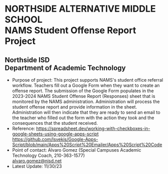 # NORTHSIDE ALTERNATIVE MIDDLE SCHOOL<br/>NAMS Student Offense Report Project
## Northside ISD<br/>Department of Academic Technology
- Purpose of project: This project supports NAMS's student office referral workflow. Teachers fill out a Google Form when they want to create an offense report. The submission of the Google Form populates in the 2023-2024 NAMS Student Offense Report (Responses) sheet that is monitored by the NAMS administration. Administration will process the student offense report and provide information in the sheet. Administration will then indicate that they are ready to send an email to the teacher who filled out the form with the action they took and the consequences that the student received.
- Reference: https://spreadsheet.dev/working-with-checkboxes-in-google-sheets-using-google-apps-script
https://github.com/lsvekis/Google-Apps-Script/blob/main/Apps%20Script%20Emailer/Apps%20Script%20Code
- Point of contact: Alvaro Gomez (Special Campuses Academic Technology Coach, 210-363-1577)<br/>[alvaro.gomez\@nisd.net](mailto:alvaro.gomez@nisd.net?subject=nams-student-offense-report-project)
- Latest Update: 11/30/23
